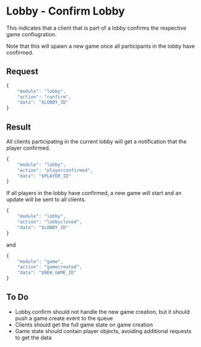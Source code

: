 # Lobby - Confirm Lobby

This indicates that a client that is part of a lobby confirms the respective game confiugration.

Note that this will spawn a new game once all participants in the lobby have confirmed.

## Request

```javascript
{
	"module": "lobby",
	"action": "confirm",
	"data": "$LOBBY_ID"
}
```

## Result

All clients participating in the current lobby will get a notification that the player confirmed.

```javascript
{
	"module": "lobby",
	"action": "playerconfirmed",
	"data": "$PLAYER_ID"
}
```

If all players in the lobby have confirmed, a new game will start and an update will be sent to all clients.

```javascript
{
	"module": "lobby",
	"action": "lobbyclosed",
	"data": "$LOBBY_ID"
}
```

and

```javascript
{
	"module": "game",
	"action": "gamecreated",
	"data": "$NEW_GAME_ID"
}
```

## To Do

* Lobby.confirm should not handle the new game creation, but it should push a game.create event to the queue
* Clients should get the full game state on game creation
* Game state should contain player objects, avoiding additional requests to get the data
